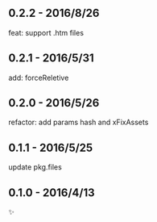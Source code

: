 0.2.2 - 2016/8/26
----------------------
feat: support .htm files

0.2.1 - 2016/5/31
----------------------
add: forceReletive

0.2.0 - 2016/5/26
----------------------
refactor: add params hash and xFixAssets

0.1.1 - 2016/5/25
----------------------
update pkg.files

0.1.0 - 2016/4/13
----------------------
:sparkles: